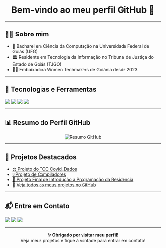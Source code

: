 <h1 align="center">Bem-vindo ao meu perfil GitHub 👋</h1>

---

## 🙋‍♂️ Sobre mim

- 🧠 Bacharel em Ciência da Computação na Universidade Federal de Goiás (UFG)  
- 🏛️ Residente em Tecnologia da Informação no Tribunal de Justiça do Estado de Goiás (TJGO)  
- 👨‍🏫 Embaixadora Women Techmakers de Goiânia desde 2023

---

## 🚀 Tecnologias e Ferramentas

<p>
  <img src="https://img.shields.io/badge/Python-3670A0?style=for-the-badge&logo=python&logoColor=ffdd54"/>
  <img src="https://img.shields.io/badge/Streamlit-FF4B4B?style=for-the-badge&logo=streamlit&logoColor=white"/>
  <img src="https://img.shields.io/badge/PowerBI-F2C811?style=for-the-badge&logo=powerbi&logoColor=black"/>
  <img src="https://img.shields.io/badge/Qlik%20Sense-009846?style=for-the-badge&logo=qlik&logoColor=white"/>
</p>

---

## 📊 Resumo do Perfil GitHub

<p align="center">
  <img src="https://github-profile-summary-cards.vercel.app/api/cards/profile-details?username=laysfreitas&theme=2077" alt="Resumo GitHub"/>
</p>

---

## 📂 Projetos Destacados

- [⚖️ Projeto do TCC Covid_Dados](https://github.com/laysfreitas/Covid_Dados.git)  
- [💡Projeto de Compiladores](https://github.com/laysfreitas/Compiladores.git)  
- [🚌 Projeto Final de Introdução a Programação da Residência](https://github.com/laysfreitas/Projeto-Final-de-Curso---IP-Resid-ncia.git)   
- 🔗 [Veja todos os meus projetos no GitHub](https://github.com/laysfreitas?tab=repositories)

---

## 📬 Entre em Contato

<p>
  <a href="https://www.linkedin.com/in/lays-de-freitas-melo-212a2818b/"><img src="https://img.shields.io/badge/-LinkedIn-0077B5?style=for-the-badge&logo=linkedin&logoColor=white"/></a>
  <a href="mailto:laysdefreitasmelo@gmail.com"><img src="https://img.shields.io/badge/-Email-D14836?style=for-the-badge&logo=gmail&logoColor=white"/></a>
  <a href="https://www.instagram.com/laysfreitas.m/"><img src="https://img.shields.io/badge/-Instagram-E4405F?style=for-the-badge&logo=instagram&logoColor=white"/></a>
</p>

---
<p align="center">
  <strong>✨ Obrigado por visitar meu perfil!</strong><br/>
  Veja meus projetos e fique à vontade para entrar em contato!
</p>
